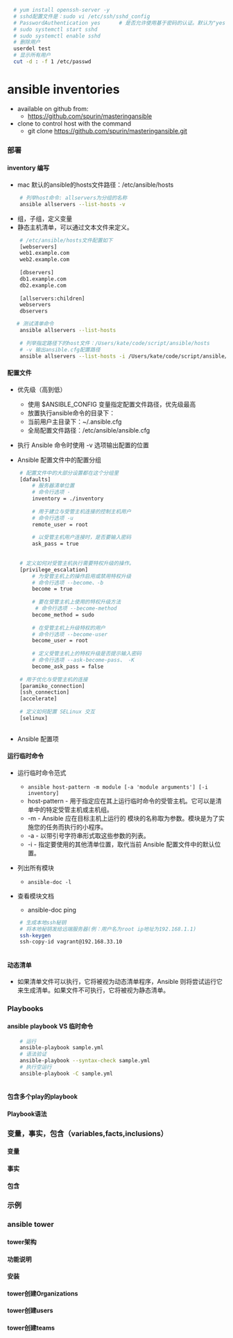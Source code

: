 ```bash
  # yum install openssh-server -y
  # sshd配置文件是：sudo vi /etc/ssh/sshd_config
  # PasswordAuthentication yes      # 是否允许使用基于密码的认证。默认为"yes"。
  # sudo systemctl start sshd
  # sudo systemctl enable sshd
  # 删除用户
  userdel test
  # 显示所有用户
  cut -d : -f 1 /etc/passwd
```

# ansible inventories
- available on github from:
   - https://github.com/spurin/masteringansible
- clone to control host with the command
    - git clone https://github.com/spurin/masteringansible.git
   
### 部署    
#### inventory 编写
- mac 默认的ansible的hosts文件路径：/etc/ansible/hosts

```bash
    # 列举host命令: allservers为分组的名称
    ansible allservers --list-hosts -v
```

- 组，子组，定义变量
- 静态主机清单，可以通过文本文件来定义。
```bash
    # /etc/ansible/hosts文件配置如下
    [webservers]
    web1.example.com
    web2.example.com
    
    [dbservers]
    db1.example.com
    db2.example.com
    
    [allservers:children]
    webservers
    dbservers
```

```bash
   # 测试清单命令
    ansible allservers --list-hosts
    
    # 列举指定路径下的host文件：/Users/kate/code/script/ansible/hosts
    # -v 输出ansible.cfg配置路径
    ansible allservers --list-hosts -i /Users/kate/code/script/ansible/hosts -v
```


#### 配置文件
- 优先级（高到低）
    - 使用 $ANSIBLE_CONFIG 变量指定配置文件路径，优先级最高
    - 放置执行ansible命令的目录下：
    - 当前用户主目录下：~/.ansible.cfg
    - 全局配置文件路径：/etc/ansible/ansible.cfg
- 执行 Ansible 命令时使用 -v 选项输出配置的位置

- Ansible 配置文件中的配置分组
```bash
    # 配置文件中的大部分设置都在这个分组里
    [dafaults] 
        # 服务器清单位置 
        # 命令行选项 -
        inventory = ./inventory 
        
        # 用于建立与受管主机连接的控制主机用户
        # 命令行选项 -u
        remote_user = root
        
        # 以受管主机用户连接时，是否要输入密码
        ask_pass = true 
   
    
    # 定义如何对受管主机执行需要特权升级的操作。           
    [privilege_escalation] 
        # 为受管主机上的操作启用或禁用特权升级
        # 命令行选项 --become、-b
        become = true 
        
        # 要在受管主机上使用的特权升级方法
         # 命令行选项 --become-method
        become_method = sudo 
        
        # 在受管主机上升级特权的用户
        # 命令行选项 --become-user
        become_user = root 
        
        # 定义受管主机上的特权升级是否提示输入密码
        # 命令行选项 --ask-become-pass、 -K
        become_ask_pass = false 
    
    # 用于优化与受管主机的连接
    [paramiko_connection]      
    [ssh_connection]
    [accelerate]
    
    # 定义如何配置 SELinux 交互
    [selinux]
    
```
- Ansible 配置项

#### 运行临时命令
- 运行临时命令范式
    - `ansible host-pattern -m module [-a 'module arguments'] [-i inventory]`
    - host-pattern - 用于指定应在其上运行临时命令的受管主机。它可以是清单中的特定受管主机或主机组。
    - -m - Ansible 应在目标主机上运行的 模块的名称取为参数。模块是为了实施您的任务而执行的小程序。
    - -a - 以带引号字符串形式取这些参数的列表。
    - -i - 指定要使用的其他清单位置，取代当前 Ansible 配置文件中的默认位置。
    
- 列出所有模块
    - `ansible-doc -l`
- 查看模块文档
    - ansible-doc ping
         
```bash
    # 生成本地ssh秘钥
    # 将本地秘钥发给远端服务器(例：用户名为root ip地址为192.168.1.1)
    ssh-keygen
    ssh-copy-id vagrant@192.168.33.10 
    
```

#### 动态清单
- 如果清单文件可以执行，它将被视为动态清单程序，Ansible 则将尝试运行它来生成清单。如果文件不可执行，它将被视为静态清单。

### Playbooks
#### ansible playbook VS 临时命令
```bash
    # 运行
    ansible-playbook sample.yml
    # 语法验证
    ansible-playbook --syntax-check sample.yml
    # 执行空运行
    ansible-playbook -C sample.yml
    
```
#### 包含多个play的playbook

#### Playbook语法
### 变量，事实，包含（variables,facts,inclusions）
#### 变量
#### 事实
#### 包含

### 示例
### ansible tower
#### tower架构
#### 功能说明
#### 安装
#### tower创建Organizations
#### tower创建users
#### tower创建teams

